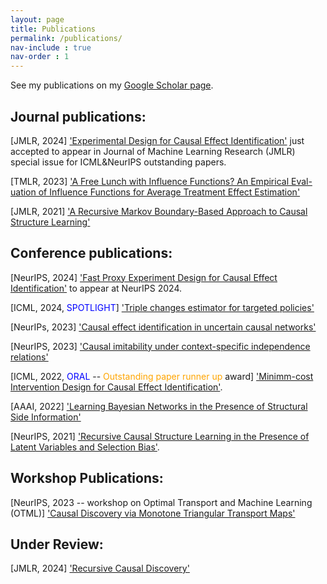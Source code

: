 ```yaml
---
layout: page
title: Publications
permalink: /publications/
nav-include : true
nav-order : 1
---
```


See my publications on my [Google Scholar page](https://scholar.google.com/citations?user=-kNnS1AAAAAJ&hl=en).

## Journal publications:
[JMLR, 2024] ['Experimental Design for Causal Effect Identification'](https://arxiv.org/pdf/2205.02232) just accepted to appear in Journal of Machine Learning Research (JMLR) special issue for ICML&NeurIPS outstanding papers.

[TMLR, 2023] ['A Free Lunch with Influence Functions? An Empirical Eval- uation of Influence Functions for Average Treatment Effect Estimation'](https://openreview.net/pdf?id=dQxBRqCjLr)

[JMLR, 2021] ['A Recursive Markov Boundary-Based Approach to Causal Structure Learning'](http://proceedings.mlr.press/v150/mokhtarian21a/mokhtarian21a.pdf)


## Conference publications:
[NeurIPS, 2024] ['Fast Proxy Experiment Design for Causal Effect Identification'](https://arxiv.org/html/2407.05330v1) to appear at NeurIPS 2024.

[ICML, 2024, <span style="color:blue">SPOTLIGHT</span>] ['Triple changes estimator for targeted policies'](https://icml.cc/virtual/2024/poster/32647)

[NeurIPs, 2023] ['Causal effect identification in uncertain causal networks'](https://proceedings.neurips.cc/paper_files/paper/2023/file/017c897b4d85a744f345ccbf9d71e501-Paper-Conference.pdf)

[NeurIPS, 2023] ['Causal imitability under context-specific independence relations'](https://proceedings.neurips.cc/paper_files/paper/2023/file/54e13b23fa2f399cea6e67acf9063c40-Paper-Conference.pdf)

[ICML, 2022, <span style="color:blue">ORAL</span> -- <span style="color:orange">Outstanding paper runner up</span> award] ['Minimm-cost Intervention Design for Causal Effect Identification'](https://icml.cc/virtual/2022/oral/17380).

[AAAI, 2022] ['Learning Bayesian Networks in the Presence of Structural Side Information'](https://ojs.aaai.org/index.php/AAAI/article/view/20750/20509)

[NeurIPS, 2021] ['Recursive Causal Structure Learning in the Presence of Latent Variables and Selection Bias'](https://proceedings.neurips.cc/paper/2021/hash/53edebc543333dfbf7c5933af792c9c4-Abstract.html).




## Workshop Publications:
[NeurIPS, 2023 -- workshop on Optimal Transport and Machine Learning (OTML)] ['Causal Discovery via Monotone Triangular Transport Maps'](https://openreview.net/pdf?id=PMGGrKTIii)

## Under Review:
[JMLR, 2024] ['Recursive Causal Discovery'](https://arxiv.org/pdf/2403.09300)






